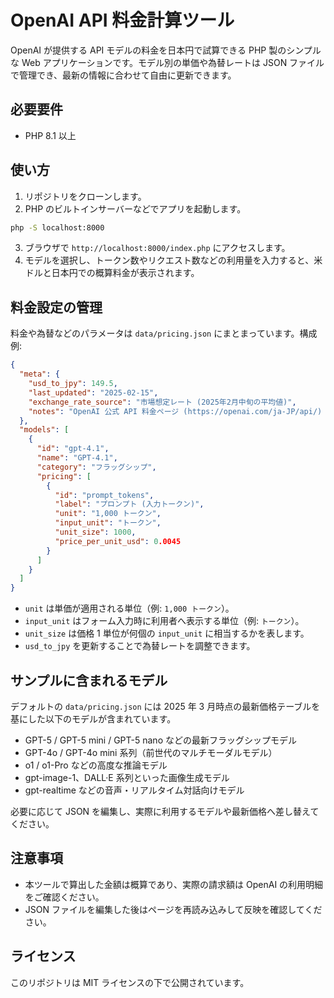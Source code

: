 # OpenAI API 料金計算ツール

OpenAI が提供する API モデルの料金を日本円で試算できる PHP 製のシンプルな Web アプリケーションです。モデル別の単価や為替レートは JSON ファイルで管理でき、最新の情報に合わせて自由に更新できます。

## 必要要件

- PHP 8.1 以上

## 使い方

1. リポジトリをクローンします。
2. PHP のビルトインサーバーなどでアプリを起動します。

```bash
php -S localhost:8000
```

3. ブラウザで `http://localhost:8000/index.php` にアクセスします。
4. モデルを選択し、トークン数やリクエスト数などの利用量を入力すると、米ドルと日本円での概算料金が表示されます。

## 料金設定の管理

料金や為替などのパラメータは `data/pricing.json` にまとまっています。構成例:

```json
{
  "meta": {
    "usd_to_jpy": 149.5,
    "last_updated": "2025-02-15",
    "exchange_rate_source": "市場想定レート (2025年2月中旬の平均値)",
    "notes": "OpenAI 公式 API 料金ページ (https://openai.com/ja-JP/api/) を基に 1,000 トークンあたりの単価へ換算したサンプルです。"
  },
  "models": [
    {
      "id": "gpt-4.1",
      "name": "GPT-4.1",
      "category": "フラッグシップ",
      "pricing": [
        {
          "id": "prompt_tokens",
          "label": "プロンプト (入力トークン)",
          "unit": "1,000 トークン",
          "input_unit": "トークン",
          "unit_size": 1000,
          "price_per_unit_usd": 0.0045
        }
      ]
    }
  ]
}
```

- `unit` は単価が適用される単位（例: `1,000 トークン`）。
- `input_unit` はフォーム入力時に利用者へ表示する単位（例: `トークン`）。
- `unit_size` は価格 1 単位が何個の `input_unit` に相当するかを表します。
- `usd_to_jpy` を更新することで為替レートを調整できます。

## サンプルに含まれるモデル

デフォルトの `data/pricing.json` には 2025 年 3 月時点の最新価格テーブルを基にした以下のモデルが含まれています。

- GPT-5 / GPT-5 mini / GPT-5 nano などの最新フラッグシップモデル
- GPT-4o / GPT-4o mini 系列（前世代のマルチモーダルモデル）
- o1 / o1-Pro などの高度な推論モデル
- gpt-image-1、DALL·E 系列といった画像生成モデル
- gpt-realtime などの音声・リアルタイム対話向けモデル

必要に応じて JSON を編集し、実際に利用するモデルや最新価格へ差し替えてください。

## 注意事項

- 本ツールで算出した金額は概算であり、実際の請求額は OpenAI の利用明細をご確認ください。
- JSON ファイルを編集した後はページを再読み込みして反映を確認してください。

## ライセンス

このリポジトリは MIT ライセンスの下で公開されています。
